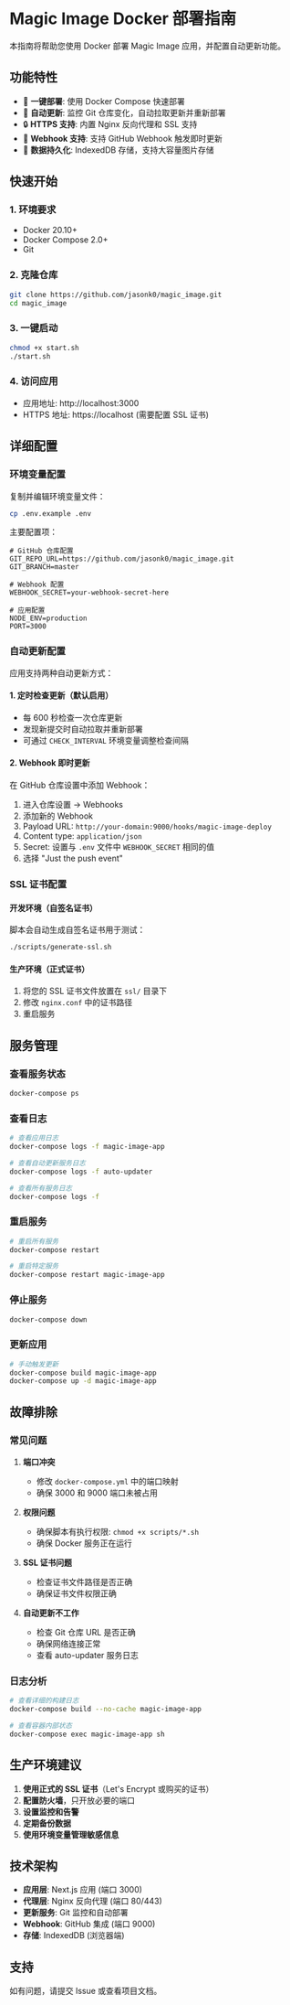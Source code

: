 # Magic Image Docker 部署指南

本指南将帮助您使用 Docker 部署 Magic Image 应用，并配置自动更新功能。

## 功能特性

- 🚀 **一键部署**: 使用 Docker Compose 快速部署
- 🔄 **自动更新**: 监控 Git 仓库变化，自动拉取更新并重新部署
- 🔒 **HTTPS 支持**: 内置 Nginx 反向代理和 SSL 支持
- 📡 **Webhook 支持**: 支持 GitHub Webhook 触发即时更新
- 💾 **数据持久化**: IndexedDB 存储，支持大容量图片存储

## 快速开始

### 1. 环境要求

- Docker 20.10+
- Docker Compose 2.0+
- Git

### 2. 克隆仓库

```bash
git clone https://github.com/jasonk0/magic_image.git
cd magic_image
```

### 3. 一键启动

```bash
chmod +x start.sh
./start.sh
```

### 4. 访问应用

- 应用地址: http://localhost:3000
- HTTPS 地址: https://localhost (需要配置 SSL 证书)

## 详细配置

### 环境变量配置

复制并编辑环境变量文件：

```bash
cp .env.example .env
```

主要配置项：

```env
# GitHub 仓库配置
GIT_REPO_URL=https://github.com/jasonk0/magic_image.git
GIT_BRANCH=master

# Webhook 配置
WEBHOOK_SECRET=your-webhook-secret-here

# 应用配置
NODE_ENV=production
PORT=3000
```

### 自动更新配置

应用支持两种自动更新方式：

#### 1. 定时检查更新（默认启用）

- 每 600 秒检查一次仓库更新
- 发现新提交时自动拉取并重新部署
- 可通过 `CHECK_INTERVAL` 环境变量调整检查间隔

#### 2. Webhook 即时更新

在 GitHub 仓库设置中添加 Webhook：

1. 进入仓库设置 → Webhooks
2. 添加新的 Webhook
3. Payload URL: `http://your-domain:9000/hooks/magic-image-deploy`
4. Content type: `application/json`
5. Secret: 设置与 `.env` 文件中 `WEBHOOK_SECRET` 相同的值
6. 选择 "Just the push event"

### SSL 证书配置

#### 开发环境（自签名证书）

脚本会自动生成自签名证书用于测试：

```bash
./scripts/generate-ssl.sh
```

#### 生产环境（正式证书）

1. 将您的 SSL 证书文件放置在 `ssl/` 目录下
2. 修改 `nginx.conf` 中的证书路径
3. 重启服务

## 服务管理

### 查看服务状态

```bash
docker-compose ps
```

### 查看日志

```bash
# 查看应用日志
docker-compose logs -f magic-image-app

# 查看自动更新服务日志
docker-compose logs -f auto-updater

# 查看所有服务日志
docker-compose logs -f
```

### 重启服务

```bash
# 重启所有服务
docker-compose restart

# 重启特定服务
docker-compose restart magic-image-app
```

### 停止服务

```bash
docker-compose down
```

### 更新应用

```bash
# 手动触发更新
docker-compose build magic-image-app
docker-compose up -d magic-image-app
```

## 故障排除

### 常见问题

1. **端口冲突**

   - 修改 `docker-compose.yml` 中的端口映射
   - 确保 3000 和 9000 端口未被占用

2. **权限问题**

   - 确保脚本有执行权限: `chmod +x scripts/*.sh`
   - 确保 Docker 服务正在运行

3. **SSL 证书问题**

   - 检查证书文件路径是否正确
   - 确保证书文件权限正确

4. **自动更新不工作**
   - 检查 Git 仓库 URL 是否正确
   - 确保网络连接正常
   - 查看 auto-updater 服务日志

### 日志分析

```bash
# 查看详细的构建日志
docker-compose build --no-cache magic-image-app

# 查看容器内部状态
docker-compose exec magic-image-app sh
```

## 生产环境建议

1. **使用正式的 SSL 证书**（Let's Encrypt 或购买的证书）
2. **配置防火墙**，只开放必要的端口
3. **设置监控和告警**
4. **定期备份数据**
5. **使用环境变量管理敏感信息**

## 技术架构

- **应用层**: Next.js 应用 (端口 3000)
- **代理层**: Nginx 反向代理 (端口 80/443)
- **更新服务**: Git 监控和自动部署
- **Webhook**: GitHub 集成 (端口 9000)
- **存储**: IndexedDB (浏览器端)

## 支持

如有问题，请提交 Issue 或查看项目文档。
